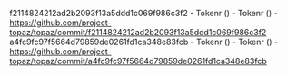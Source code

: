 f2114824212ad2b2093f13a5ddd1c069f986c3f2 - Tokenr () - Tokenr () - https://github.com/project-topaz/topaz/commit/f2114824212ad2b2093f13a5ddd1c069f986c3f2
a4fc9fc97f5664d79859de0261fd1ca348e83fcb - Tokenr () - Tokenr () - https://github.com/project-topaz/topaz/commit/a4fc9fc97f5664d79859de0261fd1ca348e83fcb
